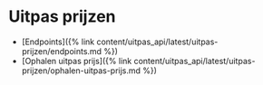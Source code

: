 ---
---

# Uitpas prijzen

- [Endpoints]({% link content/uitpas_api/latest/uitpas-prijzen/endpoints.md %})
- [Ophalen uitpas prijs]({% link content/uitpas_api/latest/uitpas-prijzen/ophalen-uitpas-prijs.md %})
